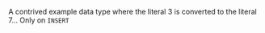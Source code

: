 A contrived example data type where the literal 3 is converted to the literal 7...
Only on `INSERT`
